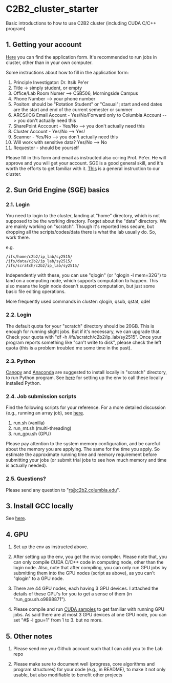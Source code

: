 # C2B2_cluster_starter

Basic introductions to how to use C2B2 cluster (including CUDA C/C++ program)



## 1. Getting your account

[Here](http://wiki.c2b2.columbia.edu/arcs/index.php/Forms) you can find the application form. It's recommended to run jobs in cluster, other than in your own computer.

Some instructions about how to fill in the application form:

1. Principle Investigator: Dr. Itsik Pe'er
2. Title -> simply student, or empty
3. Office/Lab Room Numer --> CSB506, Morningside Campus
4. Phone Number --> your phone number
5. Positon: should be "Rotation Student" or "Casual"; start and end dates are the start and end of the current semester or summer
6. ARCS/ICG Email Account - Yes/No/Forward only to Columbia Account --> you don't actually need this
7. SharePoint Acccount - Yes/No --> you don't actually need this
8. Cluster Account - Yes/No --> Yes!
9. Scanner - Yes/No --> you don't actually need this
10. Will work with sensitive data? Yes/No --> No
11. Requestor - should be yourself

Please fill in this form and email as instructed also cc-ing Prof. Pe'er. He will approve and you will get your account. SGE is a good general skill, and it's worth the efforts to get familiar with it. [This](http://wiki.c2b2.columbia.edu/arcs/index.php/Cluster_doc) is a general instruction to our cluster.





## 2. Sun Grid Engine (SGE) basics


### 2.1. Login

You need to login to the cluster, landing at "home" directory, which is not supposed to be the working directory. Forget about the "data" directory. We are mainly working on "scratch". Though it's reported less secure, but dropping all the scripts/codes/data there is what the lab usually do. So, work there.

e.g.
```
/ifs/home/c2b2/ip_lab/sy2515/
/ifs/data/c2b2/ip_lab/sy2515/
/ifs/scratch/c2b2/ip_lab/sy2515/
```

Independently with these, you can use "qlogin" (or "qlogin -l mem=32G") to land on a computing node, which supports computation to happen. This also means the login node doesn't support computation, but just some basic file editing operations.

More frequently used commands in cluster: qlogin, qsub, qstat, qdel

### 2.2. Login

The default quota for your "scratch" directory should be 20GB. This is enough for running slight jobs. But if it's necessary, we can upgrade that. Check your quota with "df -h /ifs/scratch/c2b2/ip\_lab/sy2515". Once your program reports something like "can't write to disk", please check the left quota (this is a problem troubled me some time in the past).

### 2.3. Python

[Canopy](https://www.enthought.com/products/canopy/) and [Anaconda](https://www.continuum.io/downloads) are suggested to install locally in "scratch" directory, to run Python program. See [here](https://github.com/ComputationalBiology-CS-CU/gcc_install_locally#6-compile-and-run-c-program) for setting up the env to call these locally installed Python.

### 2.4. Job submission scripts

Find the following scripts for your reference. For a more detailed discussion (e.g., running an array job), see [here](http://wiki.c2b2.columbia.edu/arcs/index.php/Cluster_doc).

1. run.sh (vanilla)
2. run\_mt.sh (multi-threading)
3. run\_gpu.sh (GPU)


Please pay attention to the system memory configuration, and be careful about the memory you are applying. The same for the time you apply. So estimate the approximate running time and memory requirement before submitting your jobs (or submit trial jobs to see how much memory and time is actually needed).


### 2.5. Questions?

Please send any question to "rt@c2b2.columbia.edu".






## 3. Install GCC locally

See [here](https://github.com/ComputationalBiology-CS-CU/gcc_install_locally).






## 4. GPU

1. Set up the env as instructed above.

2. After setting up the env, you get the nvcc compiler. Please note that, you can only compile CUDA C/C++ code in computing node, other than the login node. Also, note that after compiling, you can only run GPU jobs by submitting them into the GPU nodes (script as above), as you can't "qlogin" to a GPU node.

3. There are 44 GPU nodes, each having 3 GPU devices. I attached the details of these GPU's for you to get a sense of them (in "run\_gpu.sh.o9898871").

4. Please compile and run [CUDA samples](http://docs.nvidia.com/cuda/cuda-samples/index.html#getting-cuda-samples) to get familiar with running GPU jobs. As said there are at most 3 GPU devices at one GPU node, you can set "#$ -l gpu=1" from 1 to 3. but no more.






## 5. Other notes

1. Please send me you Github account such that I can add you to the Lab repo

2. Please make sure to document well (progress, core algorithms and program structures) for your code (e.g., in README), to make it not only usable, but also modifiable to benefit other projects




